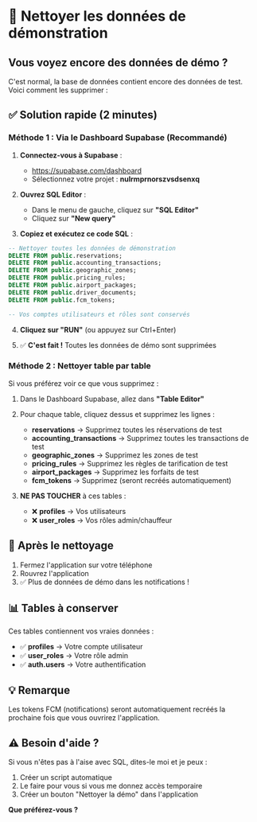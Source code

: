 # 🧹 Nettoyer les données de démonstration

## Vous voyez encore des données de démo ?

C'est normal, la base de données contient encore des données de test. Voici comment les supprimer :

## ✅ Solution rapide (2 minutes)

### Méthode 1 : Via le Dashboard Supabase (Recommandé)

1. **Connectez-vous à Supabase** :
   - https://supabase.com/dashboard
   - Sélectionnez votre projet : **nulrmprnorszvsdsenxq**

2. **Ouvrez SQL Editor** :
   - Dans le menu de gauche, cliquez sur **"SQL Editor"**
   - Cliquez sur **"New query"**

3. **Copiez et exécutez ce code SQL** :

```sql
-- Nettoyer toutes les données de démonstration
DELETE FROM public.reservations;
DELETE FROM public.accounting_transactions;
DELETE FROM public.geographic_zones;
DELETE FROM public.pricing_rules;
DELETE FROM public.airport_packages;
DELETE FROM public.driver_documents;
DELETE FROM public.fcm_tokens;

-- Vos comptes utilisateurs et rôles sont conservés
```

4. **Cliquez sur "RUN"** (ou appuyez sur Ctrl+Enter)

5. ✅ **C'est fait !** Toutes les données de démo sont supprimées

### Méthode 2 : Nettoyer table par table

Si vous préférez voir ce que vous supprimez :

1. Dans le Dashboard Supabase, allez dans **"Table Editor"**

2. Pour chaque table, cliquez dessus et supprimez les lignes :
   - **reservations** → Supprimez toutes les réservations de test
   - **accounting_transactions** → Supprimez toutes les transactions de test
   - **geographic_zones** → Supprimez les zones de test
   - **pricing_rules** → Supprimez les règles de tarification de test
   - **airport_packages** → Supprimez les forfaits de test
   - **fcm_tokens** → Supprimez (seront recréés automatiquement)

3. **NE PAS TOUCHER** à ces tables :
   - ❌ **profiles** → Vos utilisateurs
   - ❌ **user_roles** → Vos rôles admin/chauffeur

## 🔄 Après le nettoyage

1. Fermez l'application sur votre téléphone
2. Rouvrez l'application
3. ✅ Plus de données de démo dans les notifications !

## 📊 Tables à conserver

Ces tables contiennent vos vraies données :
- ✅ **profiles** → Votre compte utilisateur
- ✅ **user_roles** → Votre rôle admin
- ✅ **auth.users** → Votre authentification

## 💡 Remarque

Les tokens FCM (notifications) seront automatiquement recréés la prochaine fois que vous ouvrirez l'application.

## ⚠️ Besoin d'aide ?

Si vous n'êtes pas à l'aise avec SQL, dites-le moi et je peux :
1. Créer un script automatique
2. Le faire pour vous si vous me donnez accès temporaire
3. Créer un bouton "Nettoyer la démo" dans l'application

**Que préférez-vous ?**
